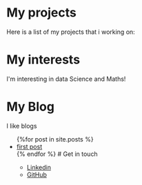 # My projects
Here is a list of my projects that i working on:
# My interests
I'm interesting in data Science and Maths!
# My Blog
I like blogs
<ul>
{%for post in site.posts %}
<li>
<a href="_posts/2024/01/01-new-year.md">first post</a>
</li>
{% endfor %}
# Get in touch
<ul>
<li> <a href="https://www.linkedin.com/in/miguel-m-073213117/">Linkedin</a></li>
<li> <a href="https://github.com/MiguelMolina16">GitHub</a></li>
